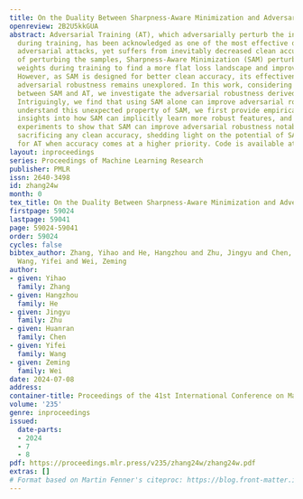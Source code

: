 ```yaml
---
title: On the Duality Between Sharpness-Aware Minimization and Adversarial Training
openreview: 2B2U5kkGUA
abstract: Adversarial Training (AT), which adversarially perturb the input samples
  during training, has been acknowledged as one of the most effective defenses against
  adversarial attacks, yet suffers from inevitably decreased clean accuracy. Instead
  of perturbing the samples, Sharpness-Aware Minimization (SAM) perturbs the model
  weights during training to find a more flat loss landscape and improve generalization.
  However, as SAM is designed for better clean accuracy, its effectiveness in enhancing
  adversarial robustness remains unexplored. In this work, considering the duality
  between SAM and AT, we investigate the adversarial robustness derived from SAM.
  Intriguingly, we find that using SAM alone can improve adversarial robustness. To
  understand this unexpected property of SAM, we first provide empirical and theoretical
  insights into how SAM can implicitly learn more robust features, and conduct comprehensive
  experiments to show that SAM can improve adversarial robustness notably without
  sacrificing any clean accuracy, shedding light on the potential of SAM to be a substitute
  for AT when accuracy comes at a higher priority. Code is available at https://github.com/weizeming/SAM_AT.
layout: inproceedings
series: Proceedings of Machine Learning Research
publisher: PMLR
issn: 2640-3498
id: zhang24w
month: 0
tex_title: On the Duality Between Sharpness-Aware Minimization and Adversarial Training
firstpage: 59024
lastpage: 59041
page: 59024-59041
order: 59024
cycles: false
bibtex_author: Zhang, Yihao and He, Hangzhou and Zhu, Jingyu and Chen, Huanran and
  Wang, Yifei and Wei, Zeming
author:
- given: Yihao
  family: Zhang
- given: Hangzhou
  family: He
- given: Jingyu
  family: Zhu
- given: Huanran
  family: Chen
- given: Yifei
  family: Wang
- given: Zeming
  family: Wei
date: 2024-07-08
address:
container-title: Proceedings of the 41st International Conference on Machine Learning
volume: '235'
genre: inproceedings
issued:
  date-parts:
  - 2024
  - 7
  - 8
pdf: https://proceedings.mlr.press/v235/zhang24w/zhang24w.pdf
extras: []
# Format based on Martin Fenner's citeproc: https://blog.front-matter.io/posts/citeproc-yaml-for-bibliographies/
---
```

